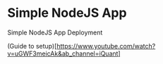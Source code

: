# Simple NodeJS App
Simple NodeJS App Deployment

(Guide to setup)[https://www.youtube.com/watch?v=uGWF3meicAk&ab_channel=iQuant]